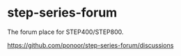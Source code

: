 # step-series-forum
The forum place for STEP400/STEP800. 

https://github.com/ponoor/step-series-forum/discussions
